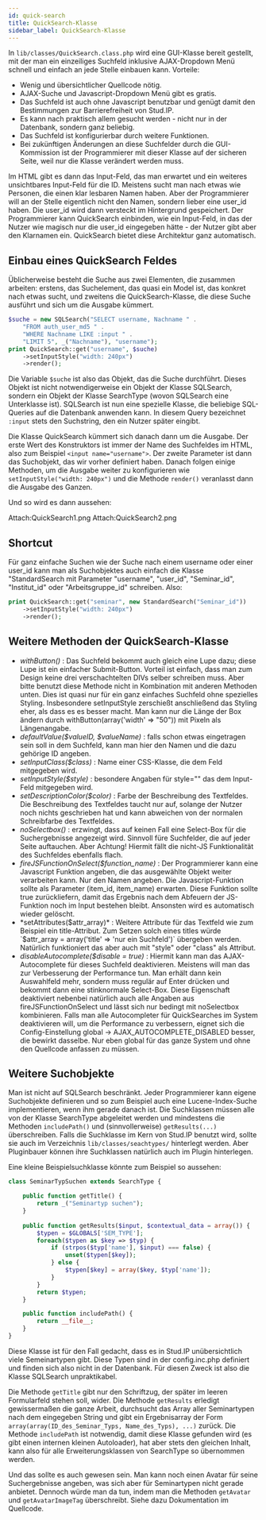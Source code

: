 ```yaml
---
id: quick-search
title: QuickSearch-Klasse
sidebar_label: QuickSearch-Klasse
---
```



In `lib/classes/QuickSearch.class.php` wird eine GUI-Klasse bereit gestellt, mit der man ein einzeiliges Suchfeld inklusive AJAX-Dropdown Menü schnell und einfach an jede Stelle einbauen kann. Vorteile:

* Wenig und übersichtlicher Quellcode nötig.
* AJAX-Suche und Javascript-Dropdown Menü gibt es gratis.
* Das Suchfeld ist auch ohne Javascript benutzbar und genügt damit den Bestimmungen zur Barrierefreiheit von Stud.IP.
* Es kann nach praktisch allem gesucht werden - nicht nur in der Datenbank, sondern ganz beliebig.
* Das Suchfeld ist konfigurierbar durch weitere Funktionen.
* Bei zukünftigen Änderungen an diese Suchfelder durch die GUI-Kommission ist der Programmierer mit dieser Klasse auf der sicheren Seite, weil nur die Klasse verändert werden muss.

Im HTML gibt es dann das Input-Feld, das man erwartet und ein weiteres unsichtbares Input-Feld für die ID. Meistens sucht man nach etwas wie Personen, die einen klar lesbaren Namen haben. Aber der Programmierer will an der Stelle eigentlich nicht den Namen, sondern lieber eine user_id haben. Die user_id wird dann versteckt im Hintergrund gespeichert. Der Programmierer kann QuickSearch einbinden, wie ein Input-Feld, in das der Nutzer wie magisch nur die user_id eingegeben hätte - der Nutzer gibt aber den Klarnamen ein. QuickSearch bietet diese Architektur ganz automatisch.

## Einbau eines QuickSearch Feldes

Üblicherweise besteht die Suche aus zwei Elementen, die zusammen arbeiten: erstens, das Suchelement, das quasi ein Model ist, das konkret nach etwas sucht, und zweitens die QuickSearch-Klasse, die diese Suche ausführt und sich um die Ausgabe kümmert.

```php
$suche = new SQLSearch("SELECT username, Nachname " .
    "FROM auth_user_md5 " .
    "WHERE Nachname LIKE :input " .
    "LIMIT 5", _("Nachname"), "username");
print QuickSearch::get("username", $suche)
    ->setInputStyle("width: 240px")
    ->render();
```

Die Variable `$suche` ist also das Objekt, das die Suche durchführt. Dieses Objekt ist nicht notwendigerweise ein Objekt der Klasse SQLSearch, sondern ein Objekt der Klasse SearchType (wovon SQLSearch eine Unterklasse ist). SQLSearch ist nun eine spezielle Klasse, die beliebige SQL-Queries auf die Datenbank anwenden kann. In diesem Query bezeichnet `:input` stets den Suchstring, den ein Nutzer später eingibt.

Die Klasse QuickSearch kümmert sich danach dann um die Ausgabe. Der erste Wert des Konstruktors ist immer der Name des Suchfeldes im HTML, also zum Beispiel `<input name="username">`. Der zweite Parameter ist dann das Suchobjekt, das wir vorher definiert haben. Danach folgen einige Methoden, um die Ausgabe weiter zu konfigurieren wie `setInputStyle("width: 240px")` und die Methode `render()` veranlasst dann die Ausgabe des Ganzen.

Und so wird es dann aussehen:

Attach:QuickSearch1.png      Attach:QuickSearch2.png


## Shortcut

Für ganz einfache Suchen wie der Suche nach einem username oder einer user_id kann man als Suchobjektes auch einfach die Klasse "StandardSearch mit Parameter "username", "user_id", "Seminar_id", "Institut_id" oder "Arbeitsgruppe_id" schreiben. Also:

```php
print QuickSearch::get("seminar", new StandardSearch("Seminar_id"))
    ->setInputStyle("width: 240px")
    ->render();
```

## Weitere Methoden der QuickSearch-Klasse

* *withButton()* : Das Suchfeld bekommt auch gleich eine Lupe dazu; diese Lupe ist ein einfacher Submit-Button. Vorteil ist einfach, dass man zum Design keine drei verschachtelten DIVs selber schreiben muss. Aber bitte benutzt diese Methode nicht in Kombination mit anderen Methoden unten. Dies ist quasi nur für ein ganz einfaches Suchfeld ohne spezielles Styling. Insbesondere setInputStyle zerschießt anschließend das Styling eher, als dass es es besser macht. Man kann nur die Länge der Box ändern durch withButton(array('width' => "50")) mit Pixeln als Längenangabe.
* *defaultValue($valueID, $valueName)* : falls schon etwas eingetragen sein soll in dem Suchfeld, kann man hier den Namen und die dazu gehörige ID angeben.
* *setInputClass($class)* : Name einer CSS-Klasse, die dem Feld mitgegeben wird.
* *setInputStyle($style)* : besondere Angaben für style="" das dem Input-Feld mitgegeben wird.
* *setDescriptionColor($color)* : Farbe der Beschreibung des Textfeldes. Die Beschreibung des Textfeldes taucht nur auf, solange der Nutzer noch nichts geschrieben hat und kann abweichen von der normalen Schreibfarbe des Textfeldes.
* *noSelectbox()* : erzwingt, dass auf keinen Fall eine Select-Box für die Suchergebnisse angezeigt wird. Sinnvoll füre Suchfelder, die auf jeder Seite auftauchen. Aber Achtung! Hiermit fällt die nicht-JS Funktionalität des Suchfeldes ebenfalls flach.
* *fireJSFunctionOnSelect($function_name)* : Der Programmierer kann eine Javascript Funktion angeben, die das ausgewählte Objekt weiter verarbeiten kann. Nur den Namen angeben. Die Javascript-Funktion sollte als Parameter (item_id, item_name) erwarten. Diese Funktion sollte true zurückliefern, damit das Ergebnis nach dem Abfeuern der JS-Funktion noch im Input bestehen bleibt. Ansonsten wird es automatisch wieder gelöscht.
* *setAttributes($attr_array)* : Weitere Attribute für das Textfeld wie zum Beispiel ein title-Attribut. Zum Setzen solch eines titles würde `$attr_array = array('title' => 'nur ein Suchfeld')` übergeben werden. Natürlich funktioniert das aber auch mit "style" oder "class" als Attribut.
* *disableAutocomplete($disable = true)* : Hiermit kann man das AJAX-Autocomplete für dieses Suchfeld deaktivieren. Meistens will man das zur Verbesserung der Performance tun. Man erhält dann kein Auswahlfeld mehr, sondern muss regulär auf Enter drücken und bekommt dann eine stinknormale Select-Box. Diese Eigenschaft deaktiviert nebenbei natürlich auch alle Angaben aus fireJSFunctionOnSelect und lässt sich nur bedingt mit noSelectbox kombinieren. Falls man alle Autocompleter für QuickSearches im System deaktivieren will, um die Performance zu verbessern, eignet sich die Config-Einstellung global -> AJAX_AUTOCOMPLETE_DISABLED besser, die bewirkt dasselbe. Nur eben global für das ganze System und ohne den Quellcode anfassen zu müssen.

## Weitere Suchobjekte

Man ist nicht auf SQLSearch beschränkt. Jeder Programmierer kann eigene Suchobjekte definieren und so zum Beispiel auch eine Lucene-Index-Suche implementieren, wenn ihm gerade danach ist. Die Suchklassen müssen alle von der Klasse SearchType abgeleitet werden und mindestens die Methoden `includePath()` und (sinnvollerweise) `getResults(...)` überschreiben. Falls die Suchklasse im Kern von Stud.IP benutzt wird, sollte sie auch im Verzeichnis `lib/classes/seachtypes/` hinterlegt werden. Aber Pluginbauer können ihre Suchklassen natürlich auch im Plugin hinterlegen.

Eine kleine Beispielsuchklasse könnte zum Beispiel so aussehen:

```php
class SeminarTypSuchen extends SearchType {

    public function getTitle() {
        return _("Seminartyp suchen");
    }
    
    public function getResults($input, $contextual_data = array()) {
        $typen = $GLOBALS['SEM_TYPE'];
        foreach($typen as $key => $typ) {
            if (strpos($typ['name'], $input) === false) {
                unset($typen[$key]);
            } else {
                $typen[$key] = array($key, $typ['name']);
            }
        }
        return $typen;
    }

    public function includePath() {
        return __file__;
    }
}
```

Diese Klasse ist für den Fall gedacht, dass es in Stud.IP unübersichtlich viele Semeinartypen gibt. Diese Typen sind in der config.inc.php definiert und finden sich also nicht in der Datenbank. Für diesen Zweck ist also die Klasse SQLSearch unpraktikabel. 

Die Methode `getTitle` gibt nur den Schriftzug, der später im leeren Formularfeld stehen soll, wider. 
Die Methode `getResults` erledigt gewissermaßen die ganze Arbeit, durchsucht das Array aller Seminartypen nach dem eingegeben String und gibt ein Ergebnisarray der Form `array(array(ID_des_Seminar_Typs, Name_des_Typs), ...)` zurück. 
Die Methode `includePath` ist notwendig, damit diese Klasse gefunden wird (es gibt einen internen kleinen Autoloader), hat aber stets den gleichen Inhalt, kann also für alle Erweiterungsklassen von SearchType so übernommen werden.

Und das sollte es auch gewesen sein. Man kann noch einen Avatar für seine Suchergebnisse angeben, was sich aber für Seminartypen nicht gerade anbietet. Dennoch würde man da tun, indem man die Methoden `getAvatar` und `getAvatarImageTag` überschreibt. Siehe dazu Dokumentation im Quellcode.
